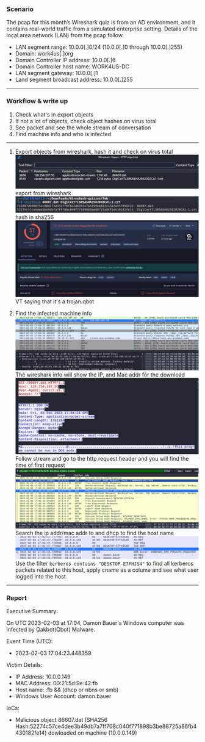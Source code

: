 ### Scenario

The pcap for this month’s Wireshark quiz is from an AD environment, 
and it contains real-world traffic from a simulated enterprise setting. 
Details of the local area network (LAN) from the pcap follow.

- LAN segment range: 10.0.0[.]0/24 (10.0.0[.]0 through 10.0.0[.]255)
- Domain: work4us[.]org
- Domain Controller IP address: 10.0.0[.]6
- Domain Controller host name: WORK4US-DC
- LAN segment gateway: 10.0.0[.]1
- Land segment broadcast address: 10.0.0[.]255

---
### Workflow & write up

1. Check what's in export objects
2. If not a lot of objects, check object hashes on virus total
3. See packet and see the whole stream of conversation
4. Find machine info and who is infected

---
1. Export objects from wireshark, hash it and check on virus total
![ObjectDownload](images/download.jpg)
export from wireshark
![hash](images/hashing.jpg)
hash in sha256
![VT](images/vt.jpg)
VT saying that it's a trojan.qbot

2. Find the infected machine info
![overview](images/overview.jpg)
The wireshark info will show the IP, and Mac addr for the download
![followStream](images/convo.jpg)
Follow stream and go to the http request header and you will find the time of first request
![host](images/hostname.jpg)
Search the ip addr/mac addr to and dhcp to find the host name
![findU](images/finduser.jpg)
Use the filter `kerberos contains "DESKTOP-E7FHJS4"` to find all kerberos packets related to this host, apply cname as a colume
and see what user logged into the host

---
### Report
Executive Summary:

On UTC 2023-02-03 at 17:04, Damon Bauer's Windows computer was infected by Qakbot(Qbot) Malware.


Event Time (UTC):
 - 2023-02-03 17:04:23.448359

Victim Details:
 - IP Address: 10.0.0.149
 - MAC Address: 00:21:5d:9e:42:fb
 - Host name: :fb  && (dhcp or nbns or smb)
 - Windows User Account: damon.bauer

IoCs:
 - Malicious object 86607.dat (SHA256 Hash:52274c57ce4dee3b49db7a7ff708c040f771898b3be88725a86fb4430182fe14) dowloaded on machine (10.0.0.149)
